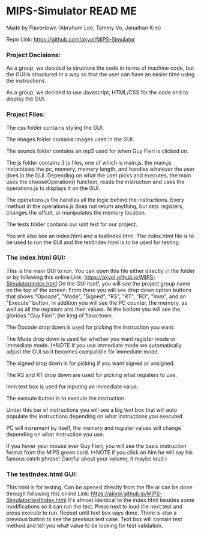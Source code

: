 # MIPS-Simulator READ ME
Made by Flavortown (Abraham Lee, Tammy Vo, Jonathan Kim)

Repo Link: https://github.com/akyol/MIPS-Simulator

### Project Decisions: 

As a group, we decided to structure the code in terms of machine code, but the GUI is structured in a way so that the user can have an easier time using the instructions.

As a group, we decided to use Javascript, HTML/CSS for the code and to display the GUI.



### Project Files:

The css folder contains styling the GUI.

The images folder contains images used in the GUI.

The sounds folder contains an mp3 used for when Guy Fieri is clicked on.

The js folder contains 3 js files, one of which is main.js. the main.js instantiates the pc, memory, memory length, and handles whatever the user does in the GUI. Depending on what the user picks and executes, the main uses the chooseOperation() function, reads the instruction and uses the operations.js to displays it on the GUI.

The operations.js file handles all the logic behind the instructions. Every method in the operations.js does not return anything, but sets registers, changes the offset, or manipulates the memory location.


The tests folder contains our unit test for our project.

You will also see an index.html and a testIndex.html. The index.html file is to be used to  run the GUI and the testIndex.html is to be used for testing.



### The index.html GUI:
This is the main GUI to run. You can open this file either directly in the folder or by following this online
Link: https://akyol.github.io/MIPS-Simulator/index.html
On the GUI itself, you will see the project group name on the top of the screen. From there you will see drop down option buttons that shows "Opcode", "Mode", "Signed", "RS", "RT", "RD", "Imm", and an "Execute" button. In addition you will see the PC counter, the memory, as well as all the registers and their values. At the bottom you will see the glorious "Guy Fieri", the king of flavortown.

The Opcode drop down is used for picking the instruction you want. 

The Mode drop down is used for whether you want register mode or immediate mode.
(*NOTE if you use immediate mode we automatically adjust the GUI so it becomes compatible for immediate mode. 

The signed drop down is for picking if you want signed or unsigned. 

The RS and RT drop down are used for picking what registers to use.

Imm text box is used for inputing an immediate value.

The execute button is to execute the instruction.

Under this bar of instructions you will see a big text box that will auto populate the instructions depending on what instructions you executed.

PC will increment by itself, the memory and register values will change depending on what instruction you use.

If you hover your mouse over Guy Fieri, you will see the basic instruction format from the MIPS green card. (*NOTE if you click on him he will say his famous catch phrase! Careful about your volume, it maybe loud.)



### The testIndex.html GUI:
This html is for testing. Can be opened directly from the file or can be done through following this online
Link: https://akyol.github.io/MIPS-Simulator/testIndex.html
It's almost identical to the index.html besides some modifications so it can run the test. Press next to load the next test and press execute to run. Repeat until text box says done. There is also a previous button to see the previous test case. Text box will contain test method and tell you what value to be looking for test validation.